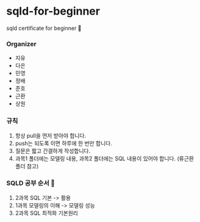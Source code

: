 # sqld-for-beginner
sqld certificate for beginner :baby_chick:

### Organizer
- 지유
- 다은
- 민영
- 정배
- 준호
- 근환
- 상원 

### 규칙
1. 항상 pull을 먼저 받아야 합니다.
2. push는 되도록 이면 하루에 한 번만 합니다.
3. 질문은 짧고 간결하게 작성합니다.
4. 과목1 폴더에는 모델링 내용, 과목2 폴더에는 SQL 내용이 있어야 합니다. (류근환 폴더 참고)

### SQLD 공부 순서 :key:
1. 2과목 SQL 기본 -> 활용
2. 1과목 모델링의 이해 -> 모델링 성능
3. 2과목 SQL 최적화 기본원리